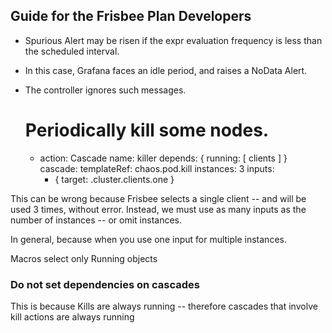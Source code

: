 ## Guide for the Frisbee Plan Developers

* Spurious Alert may be risen if the expr evaluation frequency is less than the scheduled interval.
* In this case, Grafana faces an idle period, and raises a NoData Alert.
* The controller ignores such messages.

  # Periodically kill some nodes.
    - action: Cascade name: killer depends: { running: [ clients ] } cascade:
      templateRef: chaos.pod.kill instances: 3 inputs:
        - { target: .cluster.clients.one }

This can be wrong because Frisbee selects a single client -- and will be used 3 times, without error. Instead, we must
use as many inputs as the number of instances -- or omit instances.

In general, because when you use one input for multiple instances.

Macros select only Running objects

### Do not set dependencies on cascades

This is because Kills are always running -- therefore cascades that involve kill actions are always running